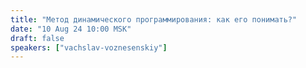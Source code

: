 ```yaml
---
title: "Метод динамического программирования: как его понимать?"
date: "10 Aug 24 10:00 MSK"
draft: false
speakers: ["vachslav-voznesenskiy"]
---
```


